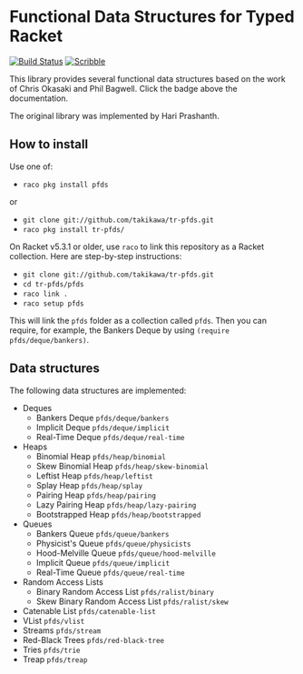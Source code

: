 Functional Data Structures for Typed Racket
===========================================

[![Build Status](https://travis-ci.org/takikawa/pfds.svg?branch=master)](https://travis-ci.org/takikawa/pfds)
[![Scribble](https://img.shields.io/badge/Docs-Scribble-blue.svg)](https://docs.racket-lang.org/functional-data-structures/index.html)

This library provides several functional data structures based on the work
of Chris Okasaki and Phil Bagwell. Click the badge above the documentation.

The original library was implemented by Hari Prashanth.

How to install
--------------

Use one of:

* `raco pkg install pfds`

or

* `git clone git://github.com/takikawa/tr-pfds.git`
* `raco pkg install tr-pfds/`

On Racket v5.3.1 or older, use `raco` to link this repository as
a Racket collection. Here are step-by-step instructions:

* `git clone git://github.com/takikawa/tr-pfds.git`
* `cd tr-pfds/pfds`
* `raco link .`
* `raco setup pfds`

This will link the `pfds` folder as a collection called `pfds`.
Then you can require, for example, the Bankers Deque by using
`(require pfds/deque/bankers)`.

Data structures
---------------

The following data structures are implemented:

*  Deques
   +  Bankers Deque   `pfds/deque/bankers`
   +  Implicit Deque  `pfds/deque/implicit`
   +  Real-Time Deque `pfds/deque/real-time`
*  Heaps
   +  Binomial Heap      `pfds/heap/binomial`
   +  Skew Binomial Heap `pfds/heap/skew-binomial`
   +  Leftist Heap       `pfds/heap/leftist`
   +  Splay Heap         `pfds/heap/splay`
   +  Pairing Heap       `pfds/heap/pairing`
   +  Lazy Pairing Heap  `pfds/heap/lazy-pairing`
   +  Bootstrapped Heap  `pfds/heap/bootstrapped`
* Queues
   +  Bankers Queue       `pfds/queue/bankers`
   +  Physicist's Queue   `pfds/queue/physicists`
   +  Hood-Melville Queue `pfds/queue/hood-melville`
   +  Implicit Queue      `pfds/queue/implicit`
   +  Real-Time Queue     `pfds/queue/real-time`
*  Random Access Lists
   +  Binary Random Access List      `pfds/ralist/binary`
   +  Skew Binary Random Access List `pfds/ralist/skew`
*  Catenable List   `pfds/catenable-list`
*  VList            `pfds/vlist`
*  Streams          `pfds/stream`
*  Red-Black Trees  `pfds/red-black-tree`
*  Tries            `pfds/trie`
*  Treap            `pfds/treap`
